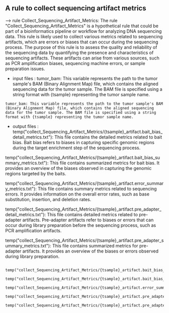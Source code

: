 ## A rule to collect sequencing artifact metrics

--> rule Collect_Sequencing_Artifact_Metrics:
The rule "Collect_Sequencing_Artifact_Metrics" is a hypothetical rule that could be part of a bioinformatics pipeline or workflow for analyzing DNA 
sequencing data. This rule is likely used to collect various metrics related to sequencing artifacts, which are errors or biases that can occur during 
the sequencing process.
The purpose of this rule is to assess the quality and reliability of the sequencing data by quantifying the presence and characteristics of sequencing 
artifacts. These artifacts can arise from various sources, such as PCR amplification biases, sequencing machine errors, or sample preparation issues.

- input files :
tumor_bam: This variable represents the path to the tumor sample's BAM (Binary Alignment Map) file, which contains the aligned sequencing data for the 
tumor sample. The BAM file is specified using a string format with {tsample} representing the tumor sample name.
```
tumor_bam: This variable represents the path to the tumor sample's BAM (Binary Alignment Map) file, which contains the aligned sequencing data for the tumor sample. The BAM file is specified using a string format with {tsample} representing the tumor sample name.
```
- output files :
temp("collect_Sequencing_Artifact_Metrics/{tsample}_artifact.bait_bias_detail_metrics.txt"): 
This file contains the detailed metrics related to bait bias. Bait bias refers to biases in capturing specific genomic regions during 
the target enrichment step of the sequencing process.

temp("collect_Sequencing_Artifact_Metrics/{tsample}_artifact.bait_bias_summary_metrics.txt"): 
This file contains summarized metrics for bait bias. It provides an overview of the biases observed in capturing the genomic regions
targeted by the baits.

temp("collect_Sequencing_Artifact_Metrics/{tsample}_artifact.error_summary_metrics.txt"):
This file contains summary metrics related to sequencing errors. It provides information on the overall error rates, 
such as base substitution, insertion, and deletion rates.

temp("collect_Sequencing_Artifact_Metrics/{tsample}_artifact.pre_adapter_detail_metrics.txt"): 
This file contains detailed metrics related to pre-adapter artifacts. Pre-adapter artifacts refer to biases or errors that can occur during 
library preparation before the sequencing process, such as PCR amplification artifacts.

temp("collect_Sequencing_Artifact_Metrics/{tsample}_artifact.pre_adapter_summary_metrics.txt"): 
This file contains summarized metrics for pre-adapter artifacts. It provides an overview of the biases or errors observed during library preparation.
```
        temp("collect_Sequencing_Artifact_Metrics/{tsample}_artifact.bait_bias_detail_metrics.txt"),
        temp("collect_Sequencing_Artifact_Metrics/{tsample}_artifact.bait_bias_summary_metrics.txt"),
        temp("collect_Sequencing_Artifact_Metrics/{tsample}_artifact.error_summary_metrics.txt"),
        temp("collect_Sequencing_Artifact_Metrics/{tsample}_artifact.pre_adapter_detail_metrics.txt"),
        temp("collect_Sequencing_Artifact_Metrics/{tsample}_artifact.pre_adapter_summary_metrics.txt")
```
